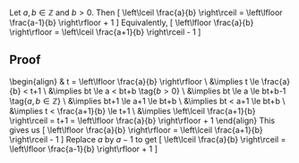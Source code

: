 Let $a, b \in \mathbb{Z}$ and $b > 0$. Then
\[ \left\lceil \frac{a}{b} \right\rceil = \left\lfloor \frac{a-1}{b} \right\rfloor + 1 \]
Equivalently,
\[ \left\lfloor \frac{a}{b} \right\rfloor = \left\lceil \frac{a+1}{b} \right\rceil - 1 \]

## Proof

\begin{align}
& t = \left\lfloor \frac{a}{b} \right\rfloor
\\ &\implies t \le \frac{a}{b} < t+1
\\ &\implies bt \le a < bt+b \tag{$b > 0$}
\\ &\implies bt \le a \le bt+b-1 \tag{$a, b \in \mathbb{Z}$}
\\ &\implies bt+1 \le a+1 \le bt+b
\\ &\implies bt < a+1 \le bt+b
\\ &\implies t < \frac{a+1}{b} \le t+1
\\ &\implies \left\lceil \frac{a+1}{b} \right\rceil = t+1 = \left\lfloor \frac{a}{b} \right\rfloor + 1
\end{align}
This gives us
\[ \left\lfloor \frac{a}{b} \right\rfloor = \left\lceil \frac{a+1}{b} \right\rceil - 1 \]
Replace $a$ by $a-1$ to get
\[ \left\lceil \frac{a}{b} \right\rceil = \left\lfloor \frac{a-1}{b} \right\rfloor + 1 \]
